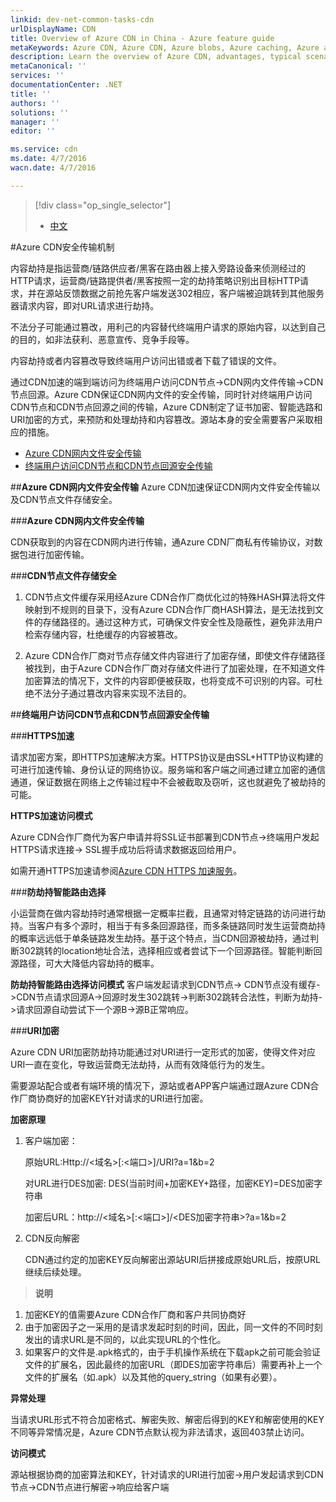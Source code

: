 ```yaml
---
linkid: dev-net-common-tasks-cdn
urlDisplayName: CDN
title: Overview of Azure CDN in China - Azure feature guide
metaKeywords: Azure CDN, Azure CDN, Azure blobs, Azure caching, Azure add-ons, CDN, CDN加速, CDN服务, 主流CDN, 多场景加速, 免费CDN, CDN网站加速, 网站加速, 网页加速, 静态加速, 下载加速, VOD加速, 流媒体直播加速, 云服务,  存储账户,缓存刷新, 回源, 云加速, 加速效果, 节点, 流量, CNAME, 带宽, 网速, 防盗链,https加速, 低成本带宽, 访问加速, 小文件加速, 下载加速, 大文件加速, 流媒体加速, HTTPS安全加速, 缓存刷新, 内容预加载, 防盗链, 日志下载, CDN技术文档, CDN帮助文档, CDN FAQ
description: Learn the overview of Azure CDN, advantages, typical scenarios and key features.
metaCanonical: ''
services: ''
documentationCenter: .NET
title: ''
authors: ''
solutions: ''
manager: ''
editor: ''

ms.service: cdn
ms.date: 4/7/2016
wacn.date: 4/7/2016

---
```


> [!div class="op_single_selector"]
> * [中文](./cdn-overview.md)

#Azure CDN安全传输机制

内容劫持是指运营商/链路供应者/黑客在路由器上接入旁路设备来侦测经过的HTTP请求，运营商/链路提供者/黑客按照一定的劫持策略识别出目标HTTP请求，并在源站反馈数据之前抢先客户端发送302相应，客户端被迫跳转到其他服务器请求内容，即对URL请求进行劫持。

不法分子可能通过篡改，用利己的内容替代终端用户请求的原始内容，以达到自己的目的，如非法获利、恶意宣传、竞争手段等。

内容劫持或者内容篡改导致终端用户访问出错或者下载了错误的文件。

通过CDN加速的端到端访问为终端用户访问CDN节点->CDN网内文件传输->CDN节点回源。Azure CDN保证CDN网内文件的安全传输，同时针对终端用户访问CDN节点和CDN节点回源之间的传输，Azure CDN制定了证书加密、智能选路和URI加密的方式，来预防和处理劫持和内容篡改。源站本身的安全需要客户采取相应的措施。

+ [Azure CDN网内文件安全传输](#step1)
+ [终端用户访问CDN节点和CDN节点回源安全传输](#step2)

##**Azure CDN网内文件安全传输**<a id="step1"></a>
Azure CDN加速保证CDN网内文件安全传输以及CDN节点文件存储安全。

###**Azure CDN网内文件安全传输**

CDN获取到的内容在CDN网内进行传输，通Azure CDN厂商私有传输协议，对数据包进行加密传输。

###**CDN节点文件存储安全**

1. CDN节点文件缓存采用经Azure CDN合作厂商优化过的特殊HASH算法将文件映射到不规则的目录下，没有Azure CDN合作厂商HASH算法，是无法找到文件的存储路径的。通过这种方式，可确保文件安全性及隐蔽性，避免非法用户检索存储内容，杜绝缓存的内容被篡改。

2.  Azure CDN合作厂商对节点存储文件内容进行了加密存储，即使文件存储路径被找到，由于Azure CDN合作厂商对存储文件进行了加密处理，在不知道文件加密算法的情况下，文件的内容即便被获取，也将变成不可识别的内容。可杜绝不法分子通过篡改内容来实现不法目的。

##**终端用户访问CDN节点和CDN节点回源安全传输**<a id="step2"></a>

###**HTTPS加速**

请求加密方案，即HTTPS加速解决方案。HTTPS协议是由SSL+HTTP协议构建的可进行加速传输、身份认证的网络协议。服务端和客户端之间通过建立加密的通信通道，保证数据在网络上之传输过程中不会被截取及窃听，这也就避免了被劫持的可能。

**HTTPS加速访问模式**

Azure CDN合作厂商代为客户申请并将SSL证书部署到CDN节点->终端用户发起HTTPS请求连接-> SSL握手成功后将请求数据返回给用户。

如需开通HTTPS加速请参阅[Azure CDN HTTPS 加速服务](./cdn-https-how-to.md)。

###**防劫持智能路由选择**

小运营商在做内容劫持时通常根据一定概率拦截，且通常对特定链路的访问进行劫持。当客户有多个源时，相当于有多条回源路径，而多条链路同时发生运营商劫持的概率远远低于单条链路发生劫持。基于这个特点，当CDN回源被劫持，通过判断302跳转的location地址合法，选择相应或者尝试下一个回源路径。智能判断回源路径，可大大降低内容劫持的概率。

**防劫持智能路由选择访问模式**
客户端发起请求到CDN节点-> CDN节点没有缓存->CDN节点请求回源A->回源时发生302跳转->判断302跳转合法性，判断为劫持->请求回源自动尝试下一个源B->源B正常响应。

###**URI加密**

Azure CDN URI加密防劫持功能通过对URI进行一定形式的加密，使得文件对应URI一直在变化，导致运营商无法劫持，从而有效降低行为的发生。

需要源站配合或者有端环境的情况下，源站或者APP客户端通过跟Azure CDN合作厂商协商好的加密KEY针对请求的URI进行加密。

**加密原理**

1. 客户端加密：

    原始URL:Http://<域名>[:<端口>]/URI?a=1&b=2

    对URL进行DES加密: DES(当前时间+加密KEY+路径，加密KEY)=DES加密字符串

    加密后URL：http://<域名>[:<端口>]/<DES加密字符串>?a=1&b=2

2. CDN反向解密

    CDN通过约定的加密KEY反向解密出源站URI后拼接成原始URL后，按原URL继续后续处理。

>**说明**

1. 加密KEY的值需要Azure CDN合作厂商和客户共同协商好
2. 由于加密因子之一采用的是请求发起时刻的时间，因此，同一文件的不同时刻发出的请求URL是不同的，以此实现URL的个性化。
3. 如果客户的文件是.apk格式的，由于手机操作系统在下载apk之前可能会验证文件的扩展名，因此最终的加密URL（即DES加密字符串后）需要再补上一个文件的扩展名（如.apk）以及其他的query_string（如果有必要）。

**异常处理**

当请求URL形式不符合加密格式、解密失败、解密后得到的KEY和解密使用的KEY不同等异常情况是，Azure CDN节点默认视为非法请求，返回403禁止访问。

**访问模式**

源站根据协商的加密算法和KEY，针对请求的URI进行加密->用户发起请求到CDN节点->CDN节点进行解密->响应给客户端